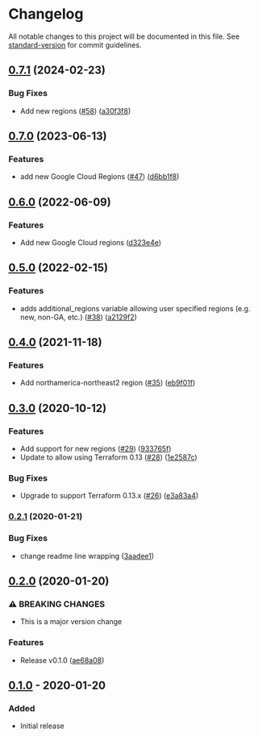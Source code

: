 # Changelog

All notable changes to this project will be documented in this file. See [standard-version](https://github.com/conventional-changelog/standard-version) for commit guidelines.

## [0.7.1](https://github.com/terraform-google-modules/terraform-google-utils/compare/v0.7.0...v0.7.1) (2024-02-23)


### Bug Fixes

* Add new regions ([#58](https://github.com/terraform-google-modules/terraform-google-utils/issues/58)) ([a30f3f8](https://github.com/terraform-google-modules/terraform-google-utils/commit/a30f3f87dd24b00dec6361960c859f8ed160600d))

## [0.7.0](https://github.com/terraform-google-modules/terraform-google-utils/compare/v0.6.0...v0.7.0) (2023-06-13)


### Features

* add new Google Cloud Regions ([#47](https://github.com/terraform-google-modules/terraform-google-utils/issues/47)) ([d6bb1f8](https://github.com/terraform-google-modules/terraform-google-utils/commit/d6bb1f8b9edfc63f77b82167dec9b4cb12bc0ffd))

## [0.6.0](https://github.com/terraform-google-modules/terraform-google-utils/compare/v0.5.0...v0.6.0) (2022-06-09)


### Features

* Add new Google Cloud regions ([d323e4e](https://github.com/terraform-google-modules/terraform-google-utils/commit/d323e4ebfca9d28a4f5f0b8b52e3adbd2e986b5d))

## [0.5.0](https://github.com/terraform-google-modules/terraform-google-utils/compare/v0.4.0...v0.5.0) (2022-02-15)


### Features

* adds additional_regions variable allowing user specified regions (e.g. new, non-GA, etc.) ([#38](https://github.com/terraform-google-modules/terraform-google-utils/issues/38)) ([a2129f2](https://github.com/terraform-google-modules/terraform-google-utils/commit/a2129f2be6654cfd14fdf59e373b1fbb7c408cb4))

## [0.4.0](https://www.github.com/terraform-google-modules/terraform-google-utils/compare/v0.3.0...v0.4.0) (2021-11-18)


### Features

* Add northamerica-northeast2 region ([#35](https://www.github.com/terraform-google-modules/terraform-google-utils/issues/35)) ([eb9f01f](https://www.github.com/terraform-google-modules/terraform-google-utils/commit/eb9f01f08242441868ed738992712ca30082a082))

## [0.3.0](https://www.github.com/terraform-google-modules/terraform-google-utils/compare/v0.2.1...v0.3.0) (2020-10-12)


### Features

* Add support for new regions ([#29](https://www.github.com/terraform-google-modules/terraform-google-utils/issues/29)) ([933765f](https://www.github.com/terraform-google-modules/terraform-google-utils/commit/933765f18ead1c3edc1b2534beec922c126ddafe))
* Update to allow using Terraform 0.13 ([#28](https://www.github.com/terraform-google-modules/terraform-google-utils/issues/28)) ([1e2587c](https://www.github.com/terraform-google-modules/terraform-google-utils/commit/1e2587caae83c88ba6e022443d9375da80de4b00))


### Bug Fixes

* Upgrade to support Terraform 0.13.x ([#26](https://www.github.com/terraform-google-modules/terraform-google-utils/issues/26)) ([e3a83a4](https://www.github.com/terraform-google-modules/terraform-google-utils/commit/e3a83a47c3198b1180950333c511b57b16014435))

### [0.2.1](https://github.com/terraform-google-modules/terraform-google-utils/compare/v0.2.0...v0.2.1) (2020-01-21)


### Bug Fixes

* change readme line wrapping ([3aadee1](https://github.com/terraform-google-modules/terraform-google-utils/commit/3aadee1203b659f6a5929129fc952dc6da078906))

## [0.2.0](https://github.com/terraform-google-modules/terraform-google-utils/compare/v0.1.0...v0.2.0) (2020-01-20)


### ⚠ BREAKING CHANGES

* This is a major version change

### Features

* Release v0.1.0 ([ae68a08](https://github.com/terraform-google-modules/terraform-google-utils/commit/ae68a08e4ba12056fd3b6611b28f152f0137cd3d))

## [0.1.0] - 2020-01-20

### Added

- Initial release

[Unreleased]: https://github.com/terraform-google-modules/terraform-google-utils/compare/v0.1.0...HEAD
[0.1.0]: https://github.com/terraform-google-modules/terraform-google-utils/releases/tag/v0.1.0
